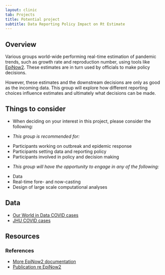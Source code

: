 ```yaml
---
layout: clinic
tab: Projects
title: Potential project
subtitle: Data Reporting Policy Impact on Rt Estimate
---
```


## Overview

Various groups world-wide performing real-time estimation of pandemic trends, such as growth rate and reproduction number, using tools like [EpiNow2](https::/github.com/epiforecasts/EpiNow2). These estimates are in turn used by officials to make policy decisions.

However, these estimates and the downstream decisions are only as good as the incoming data. This group will explore how different reporting choices influence estimates and ultimately what decisions can be made.

## Things to consider

- When deciding on your interest in this project, please consider the following:

 - _This group is recommended for:_
  * Participants working on outbreak and epidemic response
  * Participants setting data and reporting policy
  * Participants involved in policy and decision making

 - _This group will have the opportunity to engage in any of the following:_
  * Data
  * Real-time fore- and now-casting
  * Design of large scale computational analyses

## Data

 - [Our World in Data COVID cases](https://ourworldindata.org/covid-cases)
 - [JHU COVID cases](https://github.com/CSSEGISandData/COVID-19)

## Resources

### References

 - [More EpiNow2 documentation](https://cran.r-project.org/web/packages/EpiNow2/index.html)
 - [Publication re EpiNow2](https://wellcomeopenresearch.org/articles/5-112?report=reader)
